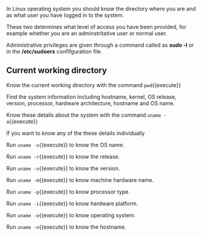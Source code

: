 In Linux operating system you should know the directory where you are and as what user you have logged in to the system.

These two determines what level of access you have been provided, for example whether you are an adminstritative user or normal user. 

Administrative privileges are given through a command called as **sudo -l** or in the **/etc/sudoers** confifguration file.

## Current working directory

Know the current working directory with the command `pwd`{{execute}}

Find the system information including hostname, kernel, OS release, version, processor, hardware architecture, hostname and OS name.

Know these details about the system with the command `uname -a`{{execute}}

If you want to know any of the these details individually

Run `uname -s`{{execute}} to know the OS name.

Run `uname -r`{{execute}} to know the release.

Run `uname -v`{{execute}} to know the version.

Run `uname -m`{{execute}} to know machine hardware name.

Run `uname -p`{{execute}} to know processor type.

Run `uname -i`{{execute}} to know hardware platform.

Run `uname -o`{{execute}} to know operating system.

Run `uname -n`{{execute}} to know the hostname.





